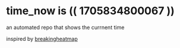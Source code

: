 # time_now is (( 1705834800067 ))

an automated repo that shows the currnent time

inspired by [breakingheatmap](https://github.com/breakingheatmap/breakingheatmap)